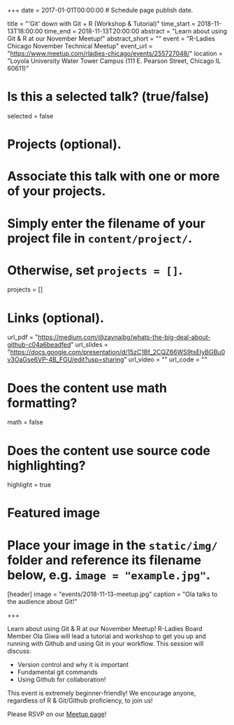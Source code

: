 +++
date = 2017-01-01T00:00:00  # Schedule page publish date.

title = "'Git' down with Git + R (Workshop & Tutorial)"
time_start = 2018-11-13T18:00:00
time_end = 2018-11-13T20:00:00
abstract = "Learn about using Git & R at our November Meetup!"
abstract_short = ""
event = "R-Ladies Chicago November Technical Meetup"
event_url = "https://www.meetup.com/rladies-chicago/events/255727048/"
location = "Loyola University Water Tower Campus (111 E. Pearson Street, Chicago IL 60611)"

# Is this a selected talk? (true/false)
selected = false

# Projects (optional).
#   Associate this talk with one or more of your projects.
#   Simply enter the filename of your project file in `content/project/`.
#   Otherwise, set `projects = []`.
projects = []

# Links (optional).
url_pdf = "https://medium.com/@zaynaibg/whats-the-big-deal-about-github-c04a6beadfed"
url_slides = "https://docs.google.com/presentation/d/15zC1Bf_2CQZ66WS9tsEIyBGBu0v3OaGse6VP-4B_FGU/edit?usp=sharing"
url_video = ""
url_code = ""

# Does the content use math formatting?
math = false

# Does the content use source code highlighting?
highlight = true

# Featured image
# Place your image in the `static/img/` folder and reference its filename below, e.g. `image = "example.jpg"`.
[header]
image = "events/2018-11-13-meetup.jpg"
caption = "Ola talks to the audience about Git!"

+++

Learn about using Git & R at our November Meetup! R-Ladies Board Member Ola Giwa will lead a tutorial and workshop to get you up and running with Github and using Git in your workflow. This session will discuss:  
  
* Version control and why it is important  
* Fundamental git commands    
* Using Github for collaboration!  
  
This event is extremely beginner-friendly! We encourage anyone, regardless of R & Git/Github proficiency, to join us!  
  
Please RSVP on our [Meetup page](https://www.meetup.com/rladies-chicago/events/255727048/)!  